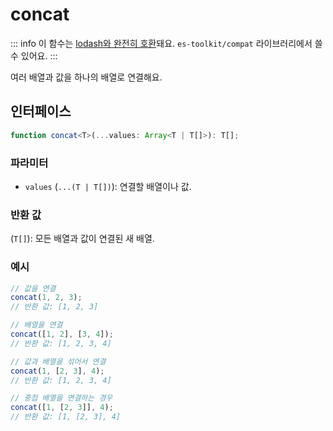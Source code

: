 # concat

::: info
이 함수는 [lodash와 완전히 호환](../../../compatibility.md)돼요. `es-toolkit/compat` 라이브러리에서 쓸 수 있어요.
:::

여러 배열과 값을 하나의 배열로 연결해요.

## 인터페이스

```typescript
function concat<T>(...values: Array<T | T[]>): T[];
```

### 파라미터

- `values` (`...(T | T[])`): 연결할 배열이나 값.

### 반환 값

(`T[]`): 모든 배열과 값이 연결된 새 배열.

### 예시

```typescript
// 값을 연결
concat(1, 2, 3);
// 반환 값: [1, 2, 3]

// 배열을 연결
concat([1, 2], [3, 4]);
// 반환 값: [1, 2, 3, 4]

// 값과 배열을 섞어서 연결
concat(1, [2, 3], 4);
// 반환 값: [1, 2, 3, 4]

// 중첩 배열을 연결하는 경우
concat([1, [2, 3]], 4);
// 반환 값: [1, [2, 3], 4]
```
